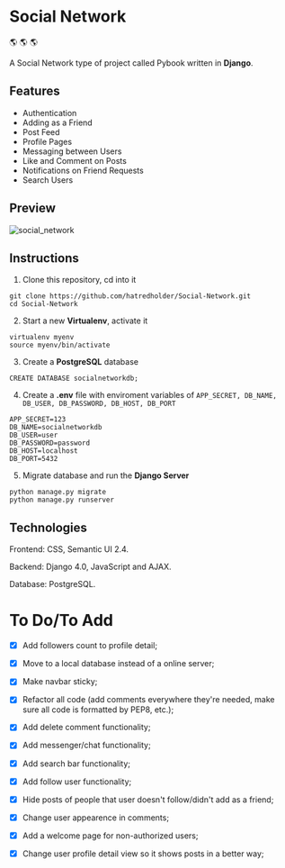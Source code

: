 # Social Network

:earth_americas: :earth_americas: :earth_americas:

A Social Network type of project called Pybook written in **Django**.

## Features

- Authentication
- Adding as a Friend
- Post Feed
- Profile Pages
- Messaging between Users
- Like and Comment on Posts
- Notifications on Friend Requests
- Search Users

## Preview

![social_network](https://user-images.githubusercontent.com/86254474/175503144-70b07513-1a24-400a-80ce-bd8669167660.png)

## Instructions

1. Clone this repository, cd into it

```
git clone https://github.com/hatredholder/Social-Network.git
cd Social-Network
```    

2. Start a new **Virtualenv**, activate it

```
virtualenv myenv
source myenv/bin/activate
```  
3. Create a **PostgreSQL** database

```
CREATE DATABASE socialnetworkdb;
```

4. Create a **.env** file with enviroment variables of `APP_SECRET, DB_NAME, DB_USER, DB_PASSWORD, DB_HOST, DB_PORT`

```
APP_SECRET=123
DB_NAME=socialnetworkdb
DB_USER=user
DB_PASSWORD=password
DB_HOST=localhost
DB_PORT=5432
``` 

5. Migrate database and run the **Django Server** 

```
python manage.py migrate 
python manage.py runserver
```  

## Technologies

Frontend: CSS, Semantic UI 2.4.

Backend: Django 4.0, JavaScript and AJAX.

Database: PostgreSQL.

# To Do/To Add

- [x] Add followers count to profile detail;

- [x] Move to a local database instead of a online server;

- [x] Make navbar sticky;

- [x] Refactor all code (add comments everywhere they're needed, make sure all code is formatted by PEP8, etc.);

- [x] Add delete comment functionality; 

- [x] Add messenger/chat functionality;

- [x] Add search bar functionality;

- [x] Add follow user functionality;

- [x] Hide posts of people that user doesn't follow/didn't add as a friend;

- [x] Change user appearence in comments;

- [x] Add a welcome page for non-authorized users;

- [x] Change user profile detail view so it shows posts in a better way;
